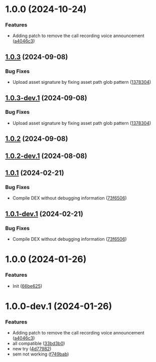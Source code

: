 # 1.0.0 (2024-10-24)


### Features

* Adding patch to remove the call recording voice announcement ([a4046c3](https://github.com/Taknok/revanced-patches/commit/a4046c3e1724085b4a5a14ff63e42d311e11275d))

## [1.0.3](https://github.com/ReVanced/revanced-patches-template/compare/v1.0.2...v1.0.3) (2024-09-08)


### Bug Fixes

* Upload asset signature by fixing asset path glob pattern ([1378304](https://github.com/ReVanced/revanced-patches-template/commit/1378304809092e1f5a5c8fb4beb0964496222059))

## [1.0.3-dev.1](https://github.com/ReVanced/revanced-patches-template/compare/v1.0.2...v1.0.3-dev.1) (2024-09-08)


### Bug Fixes

* Upload asset signature by fixing asset path glob pattern ([1378304](https://github.com/ReVanced/revanced-patches-template/commit/1378304809092e1f5a5c8fb4beb0964496222059))

## [1.0.2](https://github.com/ReVanced/revanced-patches-template/compare/v1.0.1...v1.0.2) (2024-09-08)

## [1.0.2-dev.1](https://github.com/ReVanced/revanced-patches-template/compare/v1.0.1...v1.0.2-dev.1) (2024-08-08)

## [1.0.1](https://github.com/ReVanced/revanced-patches-template/compare/v1.0.0...v1.0.1) (2024-02-21)


### Bug Fixes

* Compile DEX without debugging information ([73f6506](https://github.com/ReVanced/revanced-patches-template/commit/73f6506bccc01e5622a6e19bedcf6d54d3f701c7))

## [1.0.1-dev.1](https://github.com/ReVanced/revanced-patches-template/compare/v1.0.0...v1.0.1-dev.1) (2024-02-21)


### Bug Fixes

* Compile DEX without debugging information ([73f6506](https://github.com/ReVanced/revanced-patches-template/commit/73f6506bccc01e5622a6e19bedcf6d54d3f701c7))

# 1.0.0 (2024-01-26)


### Features

* Init ([66be625](https://github.com/ReVanced/revanced-patches-template/commit/66be625f25ee2d678dac62a5bf4daa631284f8f6))

# 1.0.0-dev.1 (2024-01-26)


### Features

* Adding patch to remove the call recording voice announcement ([a4046c3](https://github.com/Taknok/revanced-patches/commit/a4046c3e1724085b4a5a14ff63e42d311e11275d))
* all compatible ([33bd3b0](https://github.com/Taknok/revanced-patches/commit/33bd3b0df7949d0a368decd4b24426a6eed8c754))
* new try ([4d77982](https://github.com/Taknok/revanced-patches/commit/4d77982eddfba7ca2fc8c6b7ff272ee992130aa5))
* sem not working ([f749bab](https://github.com/Taknok/revanced-patches/commit/f749bab04153292f2188f5ada2ae0e91d34a0054))

